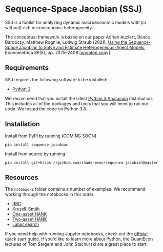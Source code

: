 # Sequence-Space Jacobian (SSJ)

SSJ is a toolkit for analyzing dynamic macroeconomic models with (or without) rich microeconomic heterogeneity.

The conceptual framework is based on our paper Adrien Auclert, Bence Bardóczy, Matthew Rognlie, Ludwig Straub (2021), [Using the Sequence-Space Jacobian to Solve and Estimate Heterogeneous-Agent Models](https://doi.org/10.3982/ECTA17434), Econometrica 89(5), pp. 2375–2408 [[ungated copy]](http://mattrognlie.com/sequence_space_jacobian.pdf).

## Requirements

SSJ requires the following software to be installed:
- [Python 3](https://www.python.org/)

We recommend that you install the latest [Python 3 Anaconda](https://www.anaconda.com/distribution/) distribution. This includes all of the packages and tools that you will need to run our code. We tested the code on Python 3.8.  

## Installation 

Install from [PyPI](https://pypi.org/) by running (COMING SOON)
```
pip install sequence-jacobian
```

Install from source by running 
```
pip install git+https://github.com/shade-econ/sequence-jacobian@master
```
<!-- or simply [click here](https://github.com/shade-econ/sequence-jacobian/archive/master.zip) to download all files as a zip. -->

## Resources

The `notebooks` folder contains a number of examples. We recommend working through the notebooks in this order. 

- [RBC](notebooks/rbc.ipynb)
- [Krusell-Smith](notebooks/krusell_smith.ipynb)
- [One-asset HANK](notebooks/hank.ipynb) 
- [Two-asset HANK](notebooks/two_asset.ipynb) 
- [Labor search](notebooks/labor_search.ipynb) 

If you need help with running Jupyter notebooks, check out the [official quick start guide](https://jupyter-notebook-beginner-guide.readthedocs.io/en/latest/). If you'd like to learn more about Python, the [QuantEcon](https://python-programming.quantecon.org/intro.html) lectures of Tom Sargent and John Stachurski are a great place to start.
